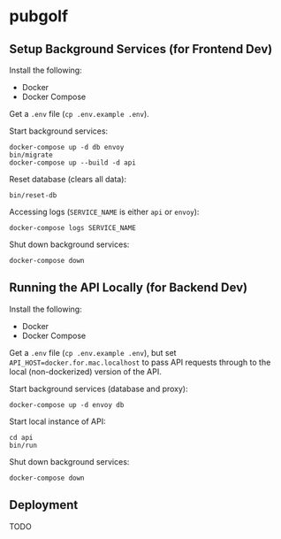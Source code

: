 # pubgolf

## Setup Background Services (for Frontend Dev)

Install the following:
* Docker
* Docker Compose

Get a `.env` file (`cp .env.example .env`).

Start background services:
```
docker-compose up -d db envoy
bin/migrate
docker-compose up --build -d api
```

Reset database (clears all data):
```
bin/reset-db
```

Accessing logs (`SERVICE_NAME` is either `api` or `envoy`):
```
docker-compose logs SERVICE_NAME
```

Shut down background services:
```
docker-compose down
```

## Running the API Locally (for Backend Dev)

Install the following:
* Docker
* Docker Compose

Get a `.env` file (`cp .env.example .env`), but set `API_HOST=docker.for.mac.localhost` to pass API requests through to the local (non-dockerized) version of the API.

Start background services (database and proxy):
```
docker-compose up -d envoy db
```

Start local instance of API:
```
cd api
bin/run
```

Shut down background services:
```
docker-compose down
```


## Deployment

TODO
